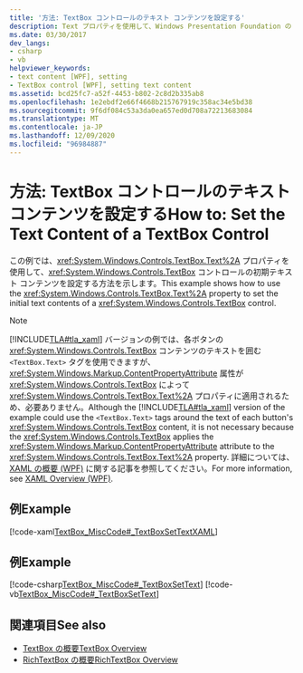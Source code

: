 ```yaml
---
title: '方法: TextBox コントロールのテキスト コンテンツを設定する'
description: Text プロパティを使用して、Windows Presentation Foundation の TextBox コントロールの初期テキスト コンテンツを設定する方法について学習します。
ms.date: 03/30/2017
dev_langs:
- csharp
- vb
helpviewer_keywords:
- text content [WPF], setting
- TextBox control [WPF], setting text content
ms.assetid: bcd25fc7-a52f-4453-b802-2c8d2b335ab8
ms.openlocfilehash: 1e2ebdf2e66f4668b215767919c358ac34e5bd38
ms.sourcegitcommit: 9f6df084c53a3da0ea657ed0d708a72213683084
ms.translationtype: MT
ms.contentlocale: ja-JP
ms.lasthandoff: 12/09/2020
ms.locfileid: "96984887"
---
```

# <a name="how-to-set-the-text-content-of-a-textbox-control"></a><span data-ttu-id="b0529-103">方法: TextBox コントロールのテキスト コンテンツを設定する</span><span class="sxs-lookup"><span data-stu-id="b0529-103">How to: Set the Text Content of a TextBox Control</span></span>

<span data-ttu-id="b0529-104">この例では、<xref:System.Windows.Controls.TextBox.Text%2A> プロパティを使用して、<xref:System.Windows.Controls.TextBox> コントロールの初期テキスト コンテンツを設定する方法を示します。</span><span class="sxs-lookup"><span data-stu-id="b0529-104">This example shows how to use the <xref:System.Windows.Controls.TextBox.Text%2A> property to set the initial text contents of a <xref:System.Windows.Controls.TextBox> control.</span></span>

> [!NOTE]
> <span data-ttu-id="b0529-105">[!INCLUDE[TLA#tla_xaml](../../../includes/tlasharptla-xaml-md.md)] バージョンの例では、各ボタンの <xref:System.Windows.Controls.TextBox> コンテンツのテキストを囲む `<TextBox.Text>` タグを使用できますが、<xref:System.Windows.Markup.ContentPropertyAttribute> 属性が <xref:System.Windows.Controls.TextBox> によって <xref:System.Windows.Controls.TextBox.Text%2A> プロパティに適用されるため、必要ありません。</span><span class="sxs-lookup"><span data-stu-id="b0529-105">Although the [!INCLUDE[TLA#tla_xaml](../../../includes/tlasharptla-xaml-md.md)] version of the example could use the `<TextBox.Text>` tags around the text of each button's <xref:System.Windows.Controls.TextBox> content, it is not necessary because the <xref:System.Windows.Controls.TextBox> applies the <xref:System.Windows.Markup.ContentPropertyAttribute> attribute to the <xref:System.Windows.Controls.TextBox.Text%2A> property.</span></span> <span data-ttu-id="b0529-106">詳細については、[XAML の概要 (WPF)](/dotnet/desktop-wpf/fundamentals/xaml) に関する記事を参照してください。</span><span class="sxs-lookup"><span data-stu-id="b0529-106">For more information, see [XAML Overview (WPF)](/dotnet/desktop-wpf/fundamentals/xaml).</span></span>

## <a name="example"></a><span data-ttu-id="b0529-107">例</span><span class="sxs-lookup"><span data-stu-id="b0529-107">Example</span></span>

[!code-xaml[TextBox_MiscCode#_TextBoxSetTextXAML](~/samples/snippets/csharp/VS_Snippets_Wpf/TextBox_MiscCode/CSharp/Window1.xaml#_textboxsettextxaml)]

## <a name="example"></a><span data-ttu-id="b0529-108">例</span><span class="sxs-lookup"><span data-stu-id="b0529-108">Example</span></span>

[!code-csharp[TextBox_MiscCode#_TextBoxSetText](~/samples/snippets/csharp/VS_Snippets_Wpf/TextBox_MiscCode/CSharp/Window1.xaml.cs#_textboxsettext)]
[!code-vb[TextBox_MiscCode#_TextBoxSetText](~/samples/snippets/visualbasic/VS_Snippets_Wpf/TextBox_MiscCode/VisualBasic/Window1.xaml.vb#_textboxsettext)]

## <a name="see-also"></a><span data-ttu-id="b0529-109">関連項目</span><span class="sxs-lookup"><span data-stu-id="b0529-109">See also</span></span>

- [<span data-ttu-id="b0529-110">TextBox の概要</span><span class="sxs-lookup"><span data-stu-id="b0529-110">TextBox Overview</span></span>](textbox-overview.md)
- [<span data-ttu-id="b0529-111">RichTextBox の概要</span><span class="sxs-lookup"><span data-stu-id="b0529-111">RichTextBox Overview</span></span>](richtextbox-overview.md)
